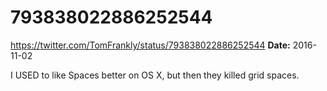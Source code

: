 # 793838022886252544
https://twitter.com/TomFrankly/status/793838022886252544
**Date:** 2016-11-02

I USED to like Spaces better on OS X, but then they killed grid spaces.
